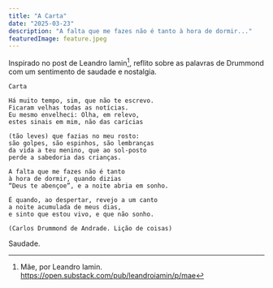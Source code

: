 ```yaml
---
title: "A Carta"
date: "2025-03-23"
description: "A falta que me fazes não é tanto à hora de dormir..."
featuredImage: feature.jpeg
---
```


Inspirado no post de Leandro Iamin[^1], reflito sobre as palavras de Drummond
com um sentimento de saudade e nostalgia.

```text
Carta

Há muito tempo, sim, que não te escrevo.
Ficaram velhas todas as notícias.
Eu mesmo envelheci: Olha, em relevo,
estes sinais em mim, não das carícias

(tão leves) que fazias no meu rosto:
são golpes, são espinhos, são lembranças
da vida a teu menino, que ao sol-posto
perde a sabedoria das crianças.

A falta que me fazes não é tanto
à hora de dormir, quando dizias
“Deus te abençoe”, e a noite abria em sonho.

É quando, ao despertar, revejo a um canto
a noite acumulada de meus dias,
e sinto que estou vivo, e que não sonho.

(Carlos Drummond de Andrade. Lição de coisas)
```

Saudade.

[^1]:
    Mãe, por Leandro Iamin.
    <https://open.substack.com/pub/leandroiamin/p/mae>
